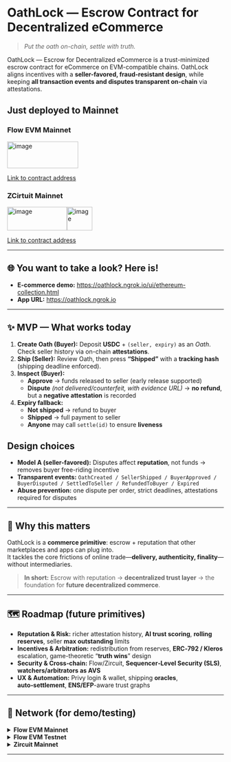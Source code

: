 # OathLock — Escrow Contract for Decentralized eCommerce

> *Put the oath on-chain, settle with truth.*

OathLock — Escrow for Decentralized eCommerce is a trust-minimized escrow contract for eCommerce on EVM-compatible chains. OathLock aligns incentives with a **seller-favored, fraud-resistant design**, while keeping **all transaction events and disputes transparent on-chain** via attestations.


## Just deployed to Mainnet

### Flow EVM Mainnet
<img width="165" height="62" alt="image" src="https://github.com/user-attachments/assets/07105451-c5d8-4641-997b-c00cc3aca5b6" />

[Link to contract address](https://github.com/rtree/OathLock/blob/main/product/contract/ignition/deployments/chain-747/deployed_addresses.json)

### ZCirtuit Mainnet
<img width="139" height="55" alt="image" src="https://github.com/user-attachments/assets/4bbd05b1-d251-4354-aff8-2d83fb42a580" /><img width="59" height="55" alt="image" src="https://github.com/user-attachments/assets/bdc10076-7214-4bd9-b4f9-4c1f39a9f057" />

[Link to contract address](https://github.com/rtree/OathLock/blob/main/product/contract/ignition/deployments/chain-48900/deployed_addresses.json)



---

## 🌐 You want to take a look? Here is!

- **E-commerce demo:** <https://oathlock.ngrok.io/ui/ethereum-collection.html>
- **App URL:** <https://oathlock.ngrok.io>

---

## ✨ MVP — What works today

1. **Create Oath (Buyer):** Deposit **USDC** + `(seller, expiry)` as an *Oath*. Check seller history via on-chain **attestations**.
2. **Ship (Seller):** Review Oath, then press **“Shipped”** with a **tracking hash** (shipping deadline enforced).
3. **Inspect (Buyer):**  
   - **Approve** → funds released to seller (early release supported)  
   - **Dispute** *(not delivered/counterfeit, with evidence URL)* → **no refund**, but a **negative attestation** is recorded
4. **Expiry fallback:**  
   - **Not shipped** → refund to buyer  
   - **Shipped** → full payment to seller  
   - **Anyone** may call `settle(id)` to ensure **liveness**


## Design choices

- **Model A (seller-favored):** Disputes affect **reputation**, not funds → removes buyer free-riding incentive  
- **Transparent events:** `OathCreated / SellerShipped / BuyerApproved / BuyerDisputed / SettledToSeller / RefundedToBuyer / Expired`  
- **Abuse prevention:** one dispute per order, strict deadlines, attestations required for disputes

---

## 🔭 Why this matters

OathLock is a **commerce primitive**: escrow + reputation that other marketplaces and apps can plug into.  
It tackles the core frictions of online trade—**delivery, authenticity, finality**—without intermediaries.

> **In short:** Escrow with reputation → **decentralized trust layer** → the foundation for **future decentralized commerce**.

---

## 🗺️ Roadmap (future primitives)

- **Reputation & Risk:** richer attestation history, **AI trust scoring**, **rolling reserves**, seller **max outstanding** limits  
- **Incentives & Arbitration:** redistribution from reserves, **ERC‑792 / Kleros** escalation, game-theoretic “**truth wins**” design  
- **Security & Cross‑chain:** Flow/Zircuit, **Sequencer‑Level Security (SLS)**, **watchers/arbitrators as AVS**  
- **UX & Automation:** Privy login & wallet, shipping **oracles**, **auto‑settlement**, **ENS/EFP**-aware trust graphs

---

## 🔌 Network (for demo/testing)

<details>
<summary><strong>Flow EVM Mainnet</strong></summary>

- **RPC:** https://mainnet.evm.nodes.onflow.org  
- **Chain ID:** 747  
- **Currency:** FLOW  
- **Explorer:** https://evm.flowscan.io/  
- **USDC (stgUSDC):** `0xF1815bd50389c46847f0Bda824eC8da914045D14`  
- **Bridge/DEX:** Stargate (stargate.finance), PunchSwap  
- **EAS:**  
  - Explorer: https://flow.easscan.credora.io  
  - `SchemaRegistry.sol`: `0xB0cF748a05AEA8D59e15834446CFC95bcFF510F0`  
  - `EAS.sol`: `0xc6376222F6E009A705a34dbF1dF72fEf8efB3964`
</details>

<details>
<summary><strong>Flow EVM Testnet</strong></summary>

- **RPC:** https://testnet.evm.nodes.onflow.org  
- **Chain ID:** 545  
- **Currency:** FLOW  
- **Explorer:** https://evm-testnet.flowscan.io  
- **USDC (stgUSDC):** `XXX` *(project mimic)*  
- **Bridge/DEX:** Stargate, PunchSwap  
- **EAS:**  
  - Explorer: https://flow-testnet.easscan.credora.io  
  - `SchemaRegistry.sol`: `0x97900F59828Da4187607Cb8F84f49e3944199d18`  
  - `EAS.sol`: `0xBCF2dA8f82fb032A2474c92Ec5b70C95A83fc0cc`
</details>

<details>
<summary><strong>Zircuit Mainnet</strong></summary>

- **RPC:** https://mainnet.zircuit.com  
- **Chain ID:** 48900  
- **Currency:** ETH  
  - **ZRC:** `0xfd418e42783382e86ae91e445406600ba144d162` / `0xfd418e42783382E86Ae91e445406600Ba144D162`  
- **Explorer:** https://explorer.zircuit.com  
- **USDC.e:** `0x3b952c8C9C44e8Fe201e2b26F6B2200203214cfF`  
- **Bridge/DEX:** https://bridge.zircuit.com/ , https://app.circuit.money/swap  
- **EAS:** Explorer / SchemaRegistry / EAS.sol: **TBD**

</details>

---
